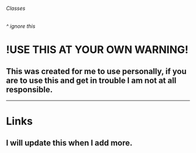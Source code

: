 ###### Classes
###### ^ ignore this

# !USE THIS AT YOUR OWN WARNING!

## This was created for me to use personally, if you are to use this and get in trouble I am not at all responsible.
---------------------------------------------------------
# Links



## I will update this when I add more.
